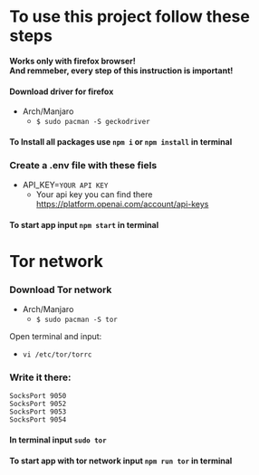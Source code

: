 # To use this project follow these steps

**Works only with firefox browser!** <br>
**And remmeber, every step of this instruction is important!**

#### Download driver for firefox
  * Arch/Manjaro
    - `$ sudo pacman -S geckodriver`


#### To Install all packages use `npm i` or `npm install` in terminal

### Create a .env file with these fiels
* API_KEY=`YOUR API KEY`
  * Your api key you can find there https://platform.openai.com/account/api-keys

#### To start app input `npm start` in terminal

# Tor network

### Download Tor network
* Arch/Manjaro
  - `$ sudo pacman -S tor`

Open terminal and input: 
- `vi /etc/tor/torrc`

### Write it there: <br>

```
SocksPort 9050
SocksPort 9052 
SocksPort 9053 
SocksPort 9054
```

#### In terminal input `sudo tor`
#### To start app with tor network input `npm run tor` in terminal
